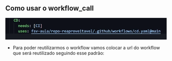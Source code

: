 ## Como usar o workflow_call 

![](assets/Pasted%20image%2020240802115104.png)
- Para poder reutilizarmos o workflow vamos colocar a url do workflow que será reutilizado seguindo esse padrão: 
  
  <user-github><nome-do-repositorio><path-do-workflow>